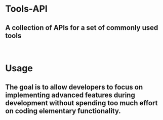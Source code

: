 # Tools-API
## A collection of APIs for a set of commonly used tools
&nbsp;
# Usage
## The goal is to allow developers to focus on implementing advanced features during development without spending too much effort on coding elementary functionality.